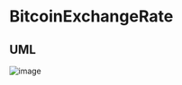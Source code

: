 # BitcoinExchangeRate

## UML
![image](https://user-images.githubusercontent.com/107873842/216825478-119defab-200e-467d-923e-abfef404805b.jpeg)
